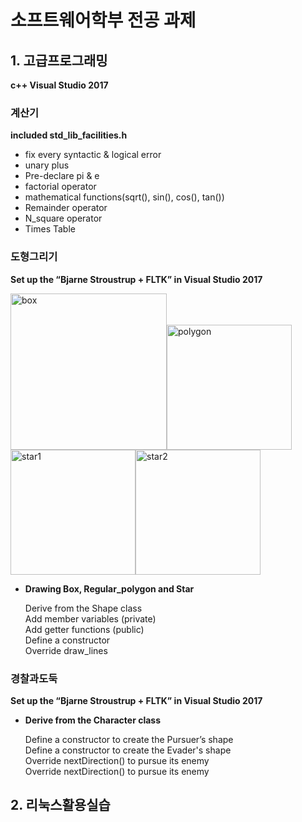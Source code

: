 # 소프트웨어학부 전공 과제

## 1. 고급프로그래밍
**c++
Visual Studio 2017**
### 계산기
**included std_lib_facilities.h**

+ fix every syntactic & logical error 
+ unary plus
+ Pre-declare pi & e 
+ factorial operator
+ mathematical functions(sqrt(), sin(), cos(), tan())
+ Remainder operator 
+ N_square operator 
+ Times Table

### 도형그리기
**Set up the “Bjarne Stroustrup + FLTK” in Visual Studio 2017**

<img width="250" alt="box" src="https://user-images.githubusercontent.com/37170306/104928164-abd24880-59e5-11eb-8fa7-2a5503b4b652.png"><img width="200" alt="polygon" src="https://user-images.githubusercontent.com/37170306/104928173-aecd3900-59e5-11eb-9ae8-3932ac1e0f98.png"><img width="200" alt="star1" src="https://user-images.githubusercontent.com/37170306/104928175-af65cf80-59e5-11eb-8720-d932b61df8fa.png"><img width="200" alt="star2" src="https://user-images.githubusercontent.com/37170306/104928180-affe6600-59e5-11eb-86a3-920937562823.png">

+ **Drawing Box, Regular_polygon and Star**

    Derive from the Shape class  
    Add member variables (private)  
    Add getter functions (public)   
    Define a constructor  
    Override draw_lines  
    
### 경찰과도둑
**Set up the “Bjarne Stroustrup + FLTK” in Visual Studio 2017**

+ **Derive from the Character class**

    Define a constructor to create the Pursuer’s shape  
    Define a constructor to create the Evader's shape  
    Override nextDirection() to pursue its enemy  
    Override nextDirection() to pursue its enemy  
            
## 2. 리눅스활용실습
